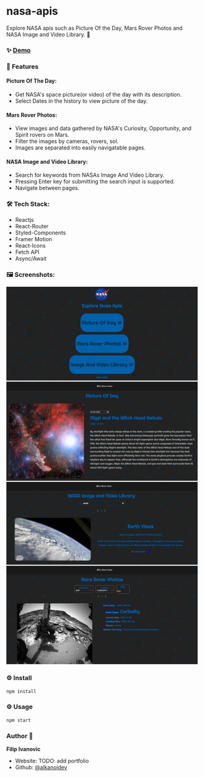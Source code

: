 # nasa-apis

Explore NASA apis such as Picture Of the Day, Mars Rover Photos and NASA Image and Video Library. 🚀

### ✨ [Demo](https://nasa-apis.netlify.app/)

### 🚀 Features

#### Picture Of The Day:

- Get NASA's space picture(or video) of the day with its description.
- Select Dates in the history to view picture of the day.

#### Mars Rover Photos:

- View images and data gathered by NASA's Curiosity, Opportunity, and Spirit rovers on Mars.
- Filter the images by cameras, rovers, sol.
- Images are separated into easily navigatable pages.

#### NASA Image and Video Library:

- Search for keywords from NASAs Image And Video Library.
- Pressing Enter key for submitting the search input is supported.
- Navigate between pages.

### 🛠 Tech Stack:

- Reactjs
- React-Router
- Styled-Components
- Framer Motion
- React-Icons
- Fetch API
- Async/Await

### 🖼 Screenshots:


![failed to load](https://github.com/alkanoidev/nasa-apis/blob/master/page1.jpeg)
![failed to load](https://github.com/alkanoidev/nasa-apis/blob/master/page2.jpeg)
![failed to load](https://github.com/alkanoidev/nasa-apis/blob/master/page3.jpeg)
![failed to load](https://github.com/alkanoidev/nasa-apis/blob/master/page4.jpeg)


### ⚙ Install

```sh
npm install
```

### ⚙ Usage

```sh
npm start
```

### Author 👋

**Filip Ivanovic**

- Website: TODO: add portfolio
- Github: [@alkanoidev](https://github.com/alkanoidev)
